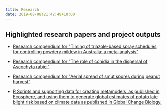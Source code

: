 ```yaml
---
title: Research
date: 2019-08-08T21:42:49+10:00
---
```


## Highlighted research papers and project outputs

  * [Research compendium for "Timing of triazole-based spray schedules for controlling powdery mildew in Australia: a meta-analysis"](https://openplantpathology.github.io/Mungbean_PM/)

  * [Research compendium for "The role of conidia in the dispersal of Ascochyta rabiei"](https://adamhsparks.github.io/ChickpeaAscoDispersal/)
  

  * [Research compendium for "Aerial spread of smut spores during peanut harvest"](https://epifito.github.io/peanut_smut_aerial/)  

  * [R Scripts and supporting data for creating metamodels, as published in Ecosphere, and using them to generate global estimates of potato late blight risk based on climate data as published in Global Change Biology.](https://codeberg.org/adamhsparks/Global_Potato_LB_Metamodelling)
